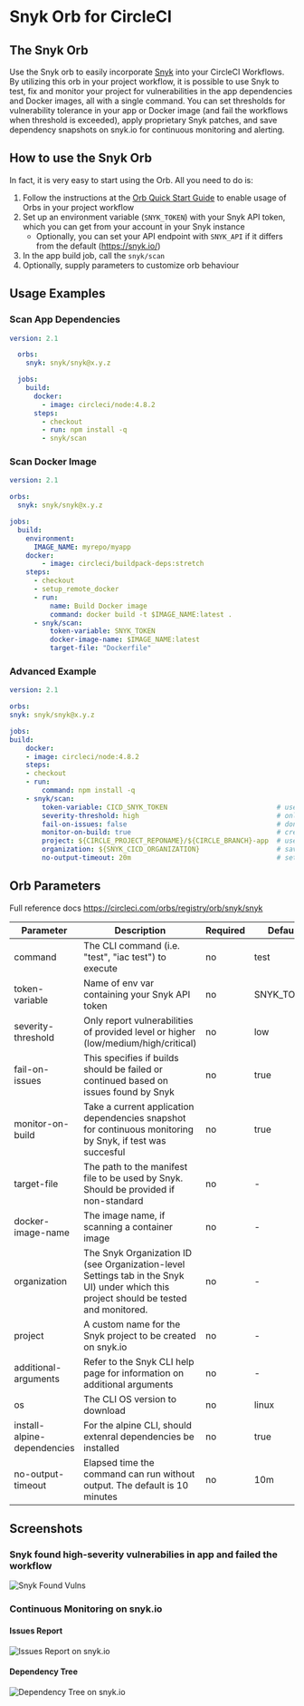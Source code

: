 # Snyk Orb for CircleCI

## The Snyk Orb

Use the Snyk orb to easily incorporate [Snyk](https://snyk.co/udBRL) into your CircleCI Workflows.
By utilizing this orb in your project workflow, it is possible to use Snyk to test, fix and monitor your project for vulnerabilities in the app dependencies and Docker images, all with a single command. You can set thresholds for vulnerability tolerance in your app or Docker image (and fail the workflows when threshold is exceeded), apply proprietary Snyk patches, and save dependency snapshots on snyk.io for continuous monitoring and alerting.

## How to use the Snyk Orb

In fact, it is very easy to start using the Orb.
All you need to do is:

1. Follow the instructions at the
   [Orb Quick Start Guide](https://circleci.com/orbs/registry/orb/snyk/snyk#quick-start)
   to enable usage of Orbs in your project workflow
2. Set up an environment variable (`SNYK_TOKEN`) with your Snyk API token, which
   you can get from your account in your Snyk instance
   - Optionally, you can set your API endpoint with `SNYK_API` if it differs from the default (https://snyk.io/)
3. In the app build job, call the `snyk/scan`
4. Optionally, supply parameters to customize orb behaviour

## Usage Examples

### Scan App Dependencies

```yaml
version: 2.1

  orbs:
    snyk: snyk/snyk@x.y.z

  jobs:
    build:
      docker:
        - image: circleci/node:4.8.2
      steps:
        - checkout
        - run: npm install -q
        - snyk/scan
```

### Scan Docker Image

```yaml
version: 2.1

orbs:
  snyk: snyk/snyk@x.y.z

jobs:
  build:
    environment:
      IMAGE_NAME: myrepo/myapp
    docker:
        - image: circleci/buildpack-deps:stretch
    steps:
      - checkout
      - setup_remote_docker
      - run:
          name: Build Docker image
          command: docker build -t $IMAGE_NAME:latest .
      - snyk/scan:
          token-variable: SNYK_TOKEN
          docker-image-name: $IMAGE_NAME:latest
          target-file: "Dockerfile"
```

### Advanced Example

```yaml
version: 2.1

orbs:
snyk: snyk/snyk@x.y.z

jobs:
build:
    docker:
    - image: circleci/node:4.8.2
    steps:
    - checkout
    - run:
        command: npm install -q
    - snyk/scan:
        token-variable: CICD_SNYK_TOKEN                           # use is api token stored in an env variable named other than SNYK_TOKEN
        severity-threshold: high                                  # only fail if detected high-severity vulnerabilities
        fail-on-issues: false                                     # don't fail even if issues detected (not recommended!)
        monitor-on-build: true                                    # create a snapshot of apps dependencies on snyk.io, for continoues monitoring (recommended!)
        project: ${CIRCLE_PROJECT_REPONAME}/${CIRCLE_BRANCH}-app  # use this to save the snapshot under specific names.
        organization: ${SNYK_CICD_ORGANIZATION}                   # save reports under a specific Snyk organization
        no-output-timeout: 20m                                    # set timeout without output to 20 mins
```

## Orb Parameters

Full reference docs https://circleci.com/orbs/registry/orb/snyk/snyk

| Parameter                   | Description                                                                                                                            | Required | Default    | Type         |
|-----------------------------|----------------------------------------------------------------------------------------------------------------------------------------|----------|------------|--------------|
| command                     | The CLI command (i.e. "test", "iac test") to execute                                                                                   | no       | test       | string       |
| token-variable              | Name of env var containing your Snyk API token                                                                                         | no       | SNYK_TOKEN | env_var_name |
| severity-threshold          | Only report vulnerabilities of provided level or higher (low/medium/high/critical)                                                     | no       | low        | low \        | med \| high \| critical |
| fail-on-issues              | This specifies if builds should be failed or continued based on issues found by Snyk                                                   | no       | true       | boolean      |
| monitor-on-build            | Take a current application dependencies snapshot for continuous monitoring by Snyk, if test was succesful                              | no       | true       | boolean      |
| target-file                 | The path to the manifest file to be used by Snyk. Should be provided if non-standard                                                   | no       | -          | string       |
| docker-image-name           | The image name, if scanning a container image                                                                                          | no       | -          | string       |
| organization                | The Snyk Organization ID (see Organization-level Settings tab in the Snyk UI) under which this project should be tested and monitored. | no       | -          | string       |
| project                     | A custom name for the Snyk project to be created on snyk.io                                                                            | no       | -          | string       |
| additional-arguments        | Refer to the Snyk CLI help page for information on additional arguments                                                                | no       | -          | string       |
| os                          | The CLI OS version to download                                                                                                         | no       | linux      | linux \      | macos \| alpine |
| install-alpine-dependencies | For the alpine CLI, should extenral dependencies be installed                                                                          | no       | true       | boolean      |
| no-output-timeout           | Elapsed time the command can run without output. The default is 10 minutes                                                             | no       | 10m        | string       |

## Screenshots

### Snyk found high-severity vulnerabilies in app and failed the workflow

![Snyk Found Vulns](pictures/snyk_found_vulns.png)

### Continuous Monitoring on snyk.io

#### Issues Report

![Issues Report on snyk.io](pictures/snykio_report.png)

#### Dependency Tree

![Dependency Tree on snyk.io](pictures/snykio_deptree.png)
